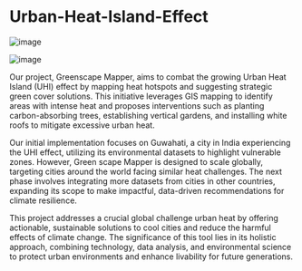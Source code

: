 # Urban-Heat-Island-Effect
![image](https://github.com/user-attachments/assets/a4e49b1b-01a1-405c-9f0e-1bc35a9a1a7b)

![image](https://github.com/user-attachments/assets/0cfbe6fc-5721-412d-b130-10d3f0394a0f)

Our project, Greenscape Mapper, aims to combat the growing Urban Heat Island (UHI) effect by mapping heat hotspots and suggesting strategic green cover solutions. This initiative leverages GIS mapping to identify areas with intense heat and proposes interventions such as planting carbon-absorbing trees, establishing vertical gardens, and installing white roofs to mitigate excessive urban heat.

Our initial implementation focuses on Guwahati, a city in India experiencing the UHI effect, utilizing its environmental datasets to highlight vulnerable zones. However, Green scape Mapper is designed to scale globally, targeting cities around the world facing similar heat challenges. The next phase involves integrating more datasets from cities in other countries, expanding its scope to make impactful, data-driven recommendations for climate resilience.

This project addresses a crucial global challenge urban heat by offering actionable, sustainable solutions to cool cities and reduce the harmful effects of climate change. The significance of this tool lies in its holistic approach, combining technology, data analysis, and environmental science to protect urban environments and enhance livability for future generations.
